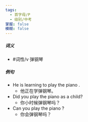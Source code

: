 ```yaml
---
tags:
  - 首字母/P
  - 级别/中考
掌握: false
模糊: false
---
```

##### 词义
- #词性/v  弹钢琴
##### 例句
- He is learning to play the piano .
	- 他正在学弹钢琴。
- Did you play the piano as a child?
	- 你小时候弹钢琴吗？
- Can you play the piano ?
	- 你会弹钢琴吗？
